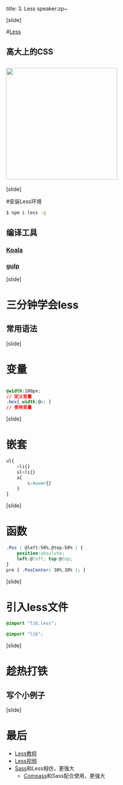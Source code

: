 
title: 3. Less
speaker:zp~

[slide]

#[Less](http://www.bootcss.com/p/lesscss/)

## 高大上的CSS

## <img src="http://ots3ze24j.bkt.clouddn.com/dage.jpg" style="width:300px;margin:auto" >

[slide]

#安装Less环境

```bash
$ npm i less -g
```

## 编译工具

### [Koala](http://koala-app.com/index-zh.html)

### [gulp](http://gulp.org)


[slide]

# 三分钟学会less

## 常用语法

[slide]

# 变量

```css

@width:100px;
// 定义变量
.box{ width:@w; }
// 使用变量

```

[slide]
# 嵌套

```css
ul{
	>li{}
	ul>li{}
	a{
		&:hover{}
	}
}
```

[slide]
# 函数

```css
.Pos ( @left:50%,@top:50% ) {
	position:absulute;
	left:@left; top:@top;
}
pre { .PosCenter( 30%,30% ); }
```

[slide]

# 引入less文件

```css
@import "lib.less";

@import "lib";
```

[slide]
# 趁热打铁
## 写个小例子

[slide]

# 最后

- [Less教程](http://www.bootcss.com/p/lesscss/)
- [Less视频](http://www.imooc.com/learn/61)
- [Sass](http://www.imooc.com/learn/364)和Less相仿，更强大<br>
	- [Compass](http://www.imooc.com/learn/364)和Sass配合使用，更强大
